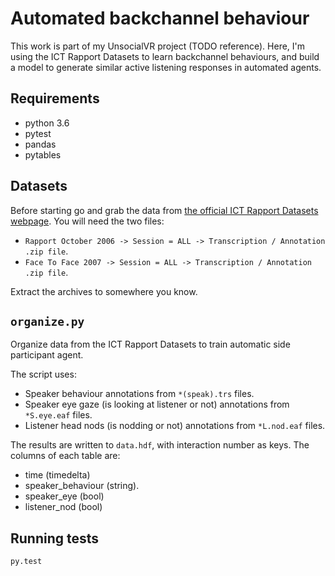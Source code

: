 # Automated backchannel behaviour

This work is part of my UnsocialVR project (TODO reference).
Here, I'm using the ICT Rapport Datasets to learn backchannel behaviours, and build a model to generate similar active listening responses in automated agents.

## Requirements

- python 3.6
- pytest
- pandas
- pytables

## Datasets

Before starting go and grab the data from [the official ICT Rapport Datasets webpage](http://rapport.ict.usc.edu/).
You will need the two files:

- `Rapport October 2006 -> Session = ALL -> Transcription / Annotation .zip file`.
- `Face To Face 2007 -> Session = ALL -> Transcription / Annotation .zip file`.

Extract the archives to somewhere you know.

## `organize.py`

Organize data from the ICT Rapport Datasets to train automatic side
participant agent.

The script uses:

- Speaker behaviour annotations from `*(speak).trs` files.
- Speaker eye gaze (is looking at listener or not) annotations from `*S.eye.eaf` files.
- Listener head nods (is nodding or not) annotations from `*L.nod.eaf` files.

The results are written to `data.hdf`, with interaction number as keys. The columns of each table are:

- time (timedelta)
- speaker_behaviour (string).
- speaker_eye (bool)
- listener_nod (bool)

## Running tests

```bash
py.test
```
